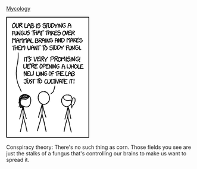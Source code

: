 [Mycology](https://xkcd.com/1664)

![Mycology](./random_comic.png)

Conspiracy theory: There's no such thing as corn. Those fields you see are just the stalks of a fungus that's controlling our brains to make us want to spread it.

